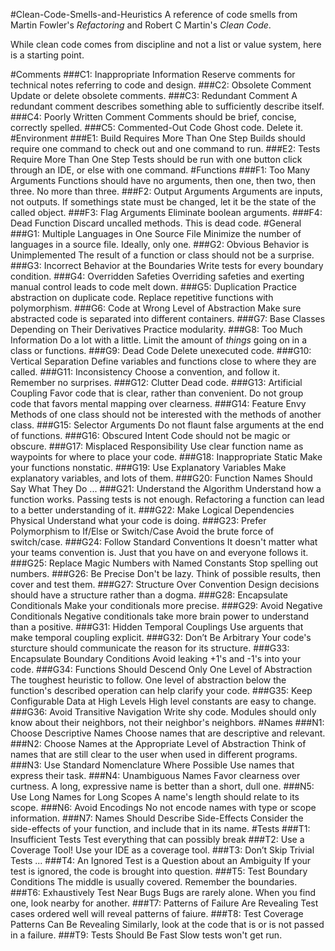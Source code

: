 #Clean-Code-Smells-and-Heuristics
A reference of code smells from Martin Fowler's *Refactoring* and Robert C Martin's *Clean Code*.

While clean code comes from discipline and not a list or value system, here is a starting point.


#Comments
###C1: Inappropriate Information
Reserve comments for technical notes referring to code and design. 
###C2: Obsolete Comment
Update or delete obsolete comments.
###C3: Redundant Comment
A redundant comment describes something able to sufficiently describe itself.
###C4: Poorly Written Comment
Comments should be brief, concise, correctly spelled.
###C5: Commented-Out Code
Ghost code. Delete it.
#Environment
###E1: Build Requires More Than One Step
Builds should require one command to check out and one command to run.
###E2: Tests Require More Than One Step
Tests should be run with one button click through an IDE, or else with one command. 
#Functions
###F1: Too Many Arguments
Functions should have no arguments, then one, then two, then three. No more than three. 
###F2: Output Arguments
Arguments are inputs, not outputs. If somethings state must be changed, let it be the state of the called object. 
###F3: Flag Arguments
Eliminate boolean arguments.
###F4: Dead Function
Discard uncalled methods. This is dead code.
#General
###G1: Multiple Languages in One Source File
Minimize the number of languages in a source file. Ideally, only one.
###G2: Obvious Behavior is Unimplemented
The result of a function or class should not be a surprise.
###G3: Incorrect Behavior at the Boundaries
Write tests for every boundary condition.
###G4: Overridden Safeties
Overriding safeties and exerting manual control leads to code melt down.
###G5: Duplication
Practice abstraction on duplicate code. Replace repetitive functions with polymorphism.
###G6: Code at Wrong Level of Abstraction
Make sure abstracted code is separated into different containers.
###G7: Base Classes Depending on Their Derivatives
Practice modularity.
###G8: Too Much Information
Do a lot with a little. Limit the amount of *things* going on in a class or functions.
###G9: Dead Code
Delete unexecuted code.
###G10: Vertical Separation
Define variables and functions close to where they are called.
###G11: Inconsistency
Choose a convention, and follow it. Remember no surprises.
###G12: Clutter
Dead code.
###G13: Artificial Coupling
Favor code that is clear, rather than convenient. Do not group code that favors mental mapping over clearness.
###G14: Feature Envy
Methods of one class should not be interested with the methods of another class.
###G15: Selector Arguments
Do not flaunt false arguments at the end of functions.
###G16: Obscured Intent
Code should not be magic or obscure.
###G17: Misplaced Responsibility
Use clear function name as waypoints for where to place your code.
###G18: Inappropriate Static
Make your functions nonstatic.
###G19: Use Explanatory Variables
Make explanatory variables, and lots of them.
###G20: Function Names Should Say What They Do
...
###G21: Understand the Algorithm
Understand how a function works. Passing tests is not enough. Refactoring a function can lead to a better understanding of it.
###G22: Make Logical Dependencies Physical
Understand what your code is doing.
###G23: Prefer Polymorphism to If/Else or Switch/Case
Avoid the brute force of switch/case. 
###G24: Follow Standard Conventions
It doesn't matter what your teams convention is. Just that you have on and everyone follows it.
###G25: Replace Magic Numbers with Named Constants
Stop spelling out numbers.
###G26: Be Precise
Don't be lazy. Think of possible results, then cover and test them.
###G27: Structure Over Convention
Design decisions should have a structure rather than a dogma.
###G28: Encapsulate Conditionals
Make your conditionals more precise.
###G29: Avoid Negative Conditionals
Negative conditionals take more brain power to understand than a positive. 
###G31: Hidden Temporal Couplings
Use arguents that make temporal coupling explicit.
###G32: Don’t Be Arbitrary
Your code's sturcture should communicate the reason for its structure.
###G33: Encapsulate Boundary Conditions
Avoid leaking +1's and -1's into your code.
###G34: Functions Should Descend Only One Level of Abstraction
The toughest heuristic to follow. One level of abstraction below the function's described operation can help clarify your code.
###G35: Keep Configurable Data at High Levels
High level constants are easy to change.
###G36: Avoid Transitive Navigation
Write shy code. Modules should only know about their neighbors, not their neighbor's neighbors.
#Names
###N1: Choose Descriptive Names
Choose names that are descriptive and relevant.
###N2: Choose Names at the Appropriate Level of Abstraction
Think of names that are still clear to the user when used in different programs.
###N3: Use Standard Nomenclature Where Possible
Use names that express their task.
###N4: Unambiguous Names
Favor clearness over curtness. A long, expressive name is better than a short, dull one.
###N5: Use Long Names for Long Scopes
A name's length should relate to its scope.
###N6: Avoid Encodings
No not encode names with type or scope information.
###N7: Names Should Describe Side-Effects
Consider the side-effects of your function, and include that in its name.
#Tests
###T1: Insufficient Tests
Test everything that can possibly break
###T2: Use a Coverage Tool!
Use your IDE as a coverage tool.
###T3: Don’t Skip Trivial Tests
...
###T4: An Ignored Test is a Question about an Ambiguity
If your test is ignored, the code is brought into question.
###T5: Test Boundary Conditions
The middle is usually covered. Remember the boundaries.
###T6: Exhaustively Test Near Bugs
Bugs are rarely alone. When you find one, look nearby for another.
###T7: Patterns of Failure Are Revealing
Test cases ordered well will reveal patterns of faiure.
###T8: Test Coverage Patterns Can Be Revealing
Similarly, look at the code that is or is not passed in a failure.
###T9: Tests Should Be Fast
Slow tests won't get run.
